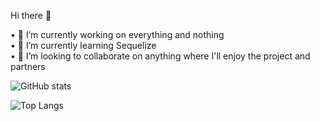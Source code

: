 Hi there 👋

• 🔭 I’m currently working on everything and nothing <br>
• 🌱 I’m currently learning Sequelize <br>
• 👯 I’m looking to collaborate on anything where I'll enjoy the project and partners

![GitHub stats](https://github-readme-stats.vercel.app/api?username=alexlitocortez&show_icons=true&theme=tokyonight)


![Top Langs](https://github-readme-stats.vercel.app/api/top-langs/?username=alexlitocortez&theme=tokyonight)
